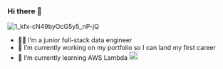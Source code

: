 ### Hi there 👋

![1_kfx-cN49byOcG5y5_nP-jQ](https://github.com/FawziElZein/FawziElZein/assets/56543752/a7ac7f67-831d-4854-a08d-dddcc41f4639)


- :man_technologist: I’m a junior full-stack data engineer
- 🔭 I’m currently working on my portfolio so I can land my first career
- 🌱 I’m currently learning AWS Lambda <img src=![lambda-function](https://github.com/FawziElZein/FawziElZein/assets/56543752/dcc5e65d-1794-4ed7-afab-c33087b0e711) width="20" height="20" />


<!--**FawziElZein/FawziElZein** is a ✨ _special_ ✨ repository because its `README.md` (this file) appears on your GitHub profile.

Here are some ideas to get you started:

- 🔭 I’m currently working on ...
- 🌱 I’m currently learning ...
- 👯 I’m looking to collaborate on ...
- 🤔 I’m looking for help with ...
- 💬 Ask me about ...
- 📫 How to reach me: ...
- 😄 Pronouns: ...
- ⚡ Fun fact: ...
-->
